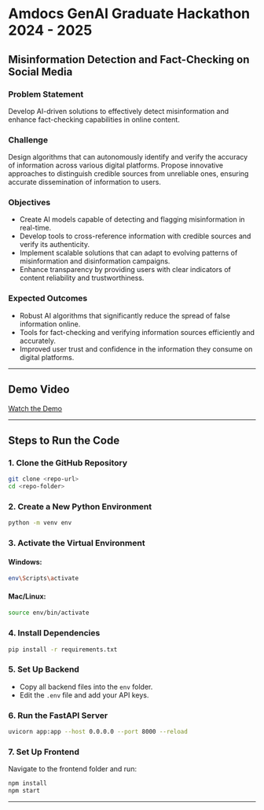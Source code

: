 # Amdocs GenAI Graduate Hackathon 2024 - 2025  
## Misinformation Detection and Fact-Checking on Social Media  

### **Problem Statement**  
Develop AI-driven solutions to effectively detect misinformation and enhance fact-checking capabilities in online content.  

### **Challenge**  
Design algorithms that can autonomously identify and verify the accuracy of information across various digital platforms. Propose innovative approaches to distinguish credible sources from unreliable ones, ensuring accurate dissemination of information to users.  

### **Objectives**  
- Create AI models capable of detecting and flagging misinformation in real-time.  
- Develop tools to cross-reference information with credible sources and verify its authenticity.  
- Implement scalable solutions that can adapt to evolving patterns of misinformation and disinformation campaigns.  
- Enhance transparency by providing users with clear indicators of content reliability and trustworthiness.  

### **Expected Outcomes**  
- Robust AI algorithms that significantly reduce the spread of false information online.  
- Tools for fact-checking and verifying information sources efficiently and accurately.  
- Improved user trust and confidence in the information they consume on digital platforms.  

---

## **Demo Video**  
[Watch the Demo](https://youtu.be/dAyzBoMMBO8)  

---

## **Steps to Run the Code**  

### **1. Clone the GitHub Repository**  
```bash
git clone <repo-url>
cd <repo-folder>
```

### **2. Create a New Python Environment**  
```bash
python -m venv env
```

### **3. Activate the Virtual Environment**  
#### **Windows:**  
```bash
env\Scripts\activate
```
#### **Mac/Linux:**  
```bash
source env/bin/activate
```

### **4. Install Dependencies**  
```bash
pip install -r requirements.txt
```

### **5. Set Up Backend**  
- Copy all backend files into the `env` folder.  
- Edit the `.env` file and add your API keys.  

### **6. Run the FastAPI Server**  
```bash
uvicorn app:app --host 0.0.0.0 --port 8000 --reload
```

### **7. Set Up Frontend**  
Navigate to the frontend folder and run:  
```bash
npm install
npm start
```

---


